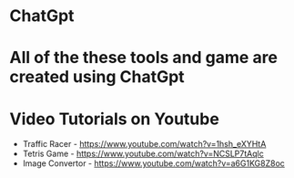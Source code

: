 # ChatGpt
# All of the these tools and game are created using ChatGpt

# Video Tutorials on Youtube
- Traffic Racer - https://www.youtube.com/watch?v=1hsh_eXYHtA
- Tetris Game - https://www.youtube.com/watch?v=NCSLP7tAqlc
- Image Convertor - https://www.youtube.com/watch?v=a6G1KG8Z8oc

